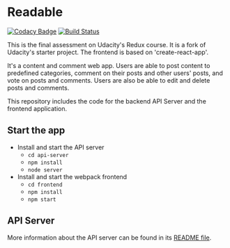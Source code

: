 # Readable

[![Codacy Badge](https://api.codacy.com/project/badge/Grade/f15b49d831714d5abd7cbf82e85b4f4e)](https://app.codacy.com/app/matsgm/reactnd-project-readable-starter?utm_source=github.com&utm_medium=referral&utm_content=matsgm/reactnd-project-readable-starter&utm_campaign=Badge_Grade_Dashboard) [![Build Status](https://travis-ci.org/matsgm/reactnd-project-readable-starter.svg?branch=master)](https://travis-ci.org/matsgm/reactnd-project-readable-starter)

This is the final assessment on Udacity's Redux course. It is a fork of Udacity's starter project. The frontend is based on 'create-react-app'.

It's a content and comment web app. Users are able to post content to predefined categories, comment on their posts and other users' posts, and vote on posts and comments. Users are also be able to edit and delete posts and comments.

This repository includes the code for the backend API Server and the frontend application.

## Start the app

* Install and start the API server
    - `cd api-server`
    - `npm install`
    - `node server`
* Install and start the webpack frontend
    - `cd frontend`
    - `npm install`
    - `npm start`

## API Server

More information about the API server can be found in its [README file](api-server/README.md).
